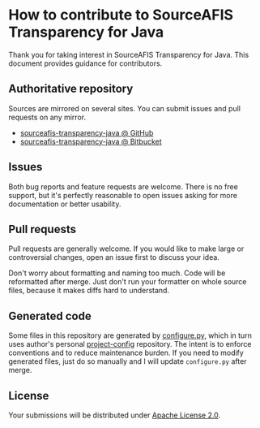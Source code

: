 <!--- Generated by scripts/configure.py --->
# How to contribute to SourceAFIS Transparency for Java

Thank you for taking interest in SourceAFIS Transparency for Java. This document provides guidance for contributors.

## Authoritative repository

Sources are mirrored on several sites. You can submit issues and pull requests on any mirror.

* [sourceafis-transparency-java @ GitHub](https://github.com/robertvazan/sourceafis-transparency-java)
* [sourceafis-transparency-java @ Bitbucket](https://bitbucket.org/robertvazan/sourceafis-transparency-java)

## Issues

Both bug reports and feature requests are welcome. There is no free support,
but it's perfectly reasonable to open issues asking for more documentation or better usability.

## Pull requests

Pull requests are generally welcome.
If you would like to make large or controversial changes, open an issue first to discuss your idea.

Don't worry about formatting and naming too much. Code will be reformatted after merge.
Just don't run your formatter on whole source files, because it makes diffs hard to understand.

## Generated code

Some files in this repository are generated by [configure.py](scripts/configure.py),
which in turn uses author's personal [project-config](https://github.com/robertvazan/project-config) repository.
The intent is to enforce conventions and to reduce maintenance burden.
If you need to modify generated files, just do so manually and I will update `configure.py` after merge.

## License

Your submissions will be distributed under [Apache License 2.0](LICENSE).
